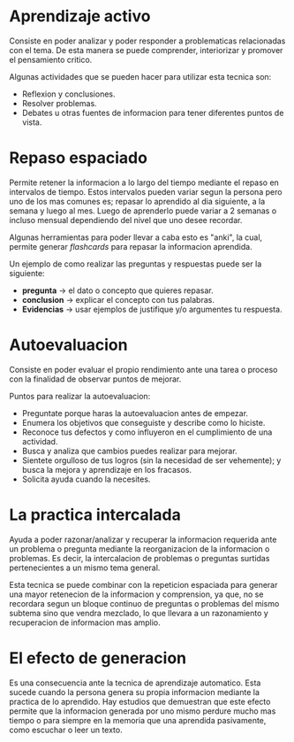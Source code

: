 # Aprendizaje activo
Consiste en poder analizar y poder responder a problematicas relacionadas con el tema. De esta manera se puede comprender, interiorizar y promover el pensamiento critico.

Algunas actividades que se pueden hacer para utilizar esta tecnica son:
- Reflexion y conclusiones.
- Resolver problemas.
- Debates u otras fuentes de informacion para tener diferentes puntos de vista.

# Repaso espaciado
Permite retener la informacion a lo largo del tiempo mediante el repaso en intervalos de tiempo.
Estos intervalos pueden variar segun la persona pero uno de los mas comunes es; repasar lo aprendido al dia siguiente, a la semana y luego al mes. Luego de aprenderlo puede variar a 2 semanas o incluso mensual dependiendo del nivel que uno desee recordar.

Algunas herramientas para poder llevar a caba esto es "anki", la cual, permite generar *flashcards* para repasar la informacion aprendida.

Un ejemplo de como realizar las preguntas y respuestas puede ser la siguiente:
- **pregunta** -> el dato o concepto que quieres repasar.
- **conclusion** -> explicar el concepto con tus palabras.
- **Evidencias** -> usar ejemplos de justifique y/o argumentes tu respuesta.

# Autoevaluacion
Consiste en poder evaluar el propio rendimiento ante una tarea o proceso con la finalidad de observar puntos de mejorar.

Puntos para realizar la autoevaluacion:
- Preguntate porque haras la autoevaluacion antes de empezar.
- Enumera los objetivos que conseguiste y describe como lo hiciste.
- Reconoce tus defectos y como influyeron en el cumplimiento de una actividad.
- Busca y analiza que cambios puedes realizar para mejorar.
- Sientete orgulloso de tus logros (sin la necesidad de ser vehemente); y busca la mejora y aprendizaje en los fracasos.
- Solicita ayuda cuando la necesites.

# La practica intercalada
Ayuda a poder razonar/analizar y recuperar la informacion requerida ante un problema o pregunta mediante la reorganizacion de la informacion o problemas. Es decir, la intercalacion de problemas o preguntas surtidas pertenecientes a un mismo tema general.

Esta tecnica se puede combinar con la repeticion espaciada para generar una mayor retenecion de la informacion y comprension, ya que, no se recordara segun un bloque continuo de preguntas o problemas del mismo subtema sino que vendra mezclado, lo que llevara a un razonamiento y recuperacion de informacion mas amplio.

# El efecto de generacion
Es una consecuencia ante la tecnica de aprendizaje automatico. Esta sucede cuando la persona genera su propia informacion mediante la practica de lo aprendido. Hay estudios que demuestran que este efecto permite que la informacion generada por uno mismo perdure mucho mas tiempo o para siempre en la memoria que una aprendida pasivamente, como escuchar o leer un texto.